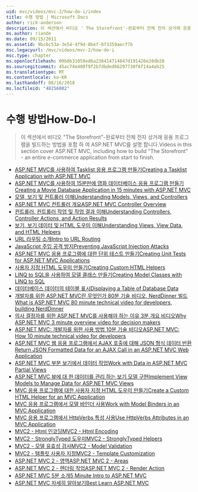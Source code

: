```yaml
---
uid: mvc/videos/mvc-2/how-do-i/index
title: 수행 방법 | Microsoft Docs
author: rick-anderson
description: 이 섹션에서 비디오 ' The Storefront'-완료부터 전체 전자 상거래 응용 프로그램을 빌드하는 방법을 포함 하 여 ASP.NET MVC를 설명 합니다.
ms.author: riande
ms.date: 09/15/2011
ms.assetid: 9bc6c53a-3e54-4f9d-8bef-0f3359aecf7b
msc.legacyurl: /mvc/videos/mvc-2/how-do-i
msc.type: chapter
ms.openlocfilehash: 09b8b31059ed6a238414714847d191426e28db28
ms.sourcegitcommit: 45ac74e400f9f2b7dbded66297730f6f14a4eb25
ms.translationtype: MT
ms.contentlocale: ko-KR
ms.lasthandoff: 08/16/2018
ms.locfileid: "48256002"
---
```

<a name="how-do-i"></a><span data-ttu-id="6a03d-103">수행 방법</span><span class="sxs-lookup"><span data-stu-id="6a03d-103">How-Do-I</span></span>
====================
> <span data-ttu-id="6a03d-104">이 섹션에서 비디오 "The Storefront"-완료부터 전체 전자 상거래 응용 프로그램을 빌드하는 방법을 포함 하 여 ASP.NET MVC를 설명 합니다.</span><span class="sxs-lookup"><span data-stu-id="6a03d-104">Videos in this section cover ASP.NET MVC, including how to build "The Storefront" - an entire e-commerce application from start to finish.</span></span>


- [<span data-ttu-id="6a03d-105">ASP.NET MVC를 사용하여 Tasklist 응용 프로그램 만들기</span><span class="sxs-lookup"><span data-stu-id="6a03d-105">Creating a Tasklist Application with ASP.NET MVC</span></span>](creating-a-tasklist-application-with-aspnet-mvc.md)
- [<span data-ttu-id="6a03d-106">ASP.NET MVC를 사용하여 15분만에 영화 데이터베이스 응용 프로그램 만들기</span><span class="sxs-lookup"><span data-stu-id="6a03d-106">Creating a Movie Database Application in 15 minutes with ASP.NET MVC</span></span>](creating-a-movie-database-application-in-15-minutes-with-aspnet-mvc.md)
- [<span data-ttu-id="6a03d-107">모델, 보기 및 컨트롤러 이해</span><span class="sxs-lookup"><span data-stu-id="6a03d-107">Understanding Models, Views, and Controllers</span></span>](understanding-models-views-and-controllers.md)
- [<span data-ttu-id="6a03d-108">ASP.NET MVC 컨트롤러 개요</span><span class="sxs-lookup"><span data-stu-id="6a03d-108">ASP.NET MVC Controller Overview</span></span>](aspnet-mvc-controller-overview.md)
- [<span data-ttu-id="6a03d-109">컨트롤러, 컨트롤러 작업 및 작업 결과 이해</span><span class="sxs-lookup"><span data-stu-id="6a03d-109">Understanding Controllers, Controller Actions, and Action Results</span></span>](understanding-controllers-controller-actions-and-action-results.md)
- [<span data-ttu-id="6a03d-110">보기, 보기 데이터 및 HTML 도우미 이해</span><span class="sxs-lookup"><span data-stu-id="6a03d-110">Understanding Views, View Data, and HTML Helpers</span></span>](understanding-views-view-data-and-html-helpers.md)
- [<span data-ttu-id="6a03d-111">URL 라우팅 소개</span><span class="sxs-lookup"><span data-stu-id="6a03d-111">Intro to URL Routing</span></span>](an-introduction-to-url-routing.md)
- [<span data-ttu-id="6a03d-112">JavaScript 주입 공격 방지</span><span class="sxs-lookup"><span data-stu-id="6a03d-112">Preventing JavaScript Injection Attacks</span></span>](preventing-javascript-injection-attacks.md)
- [<span data-ttu-id="6a03d-113">ASP.NET MVC 응용 프로그램에 대한 단위 테스트 만들기</span><span class="sxs-lookup"><span data-stu-id="6a03d-113">Creating Unit Tests for ASP.NET MVC Applications</span></span>](creating-unit-tests-for-aspnet-mvc-applications.md)
- [<span data-ttu-id="6a03d-114">사용자 지정 HTML 도우미 만들기</span><span class="sxs-lookup"><span data-stu-id="6a03d-114">Creating Custom HTML Helpers</span></span>](creating-custom-html-helpers.md)
- [<span data-ttu-id="6a03d-115">LINQ to SQL을 사용하여 모델 클래스 만들기</span><span class="sxs-lookup"><span data-stu-id="6a03d-115">Creating Model Classes with LINQ to SQL</span></span>](creating-model-classes-with-linq-to-sql.md)
- [<span data-ttu-id="6a03d-116">데이터베이스 데이터의 테이블 표시</span><span class="sxs-lookup"><span data-stu-id="6a03d-116">Displaying a Table of Database Data</span></span>](displaying-a-table-of-database-data.md)
- [<span data-ttu-id="6a03d-117">개발자를 위한 ASP.NET MVC란 무엇인가 80분 기술 비디오, NerdDinner 빌드</span><span class="sxs-lookup"><span data-stu-id="6a03d-117">What is ASP.NET MVC 80 minute technical video for developers, building NerdDinner</span></span>](what-is-aspnet-mvc-80-minute-technical-video-for-developers-building-nerddinner.md)
- [<span data-ttu-id="6a03d-118">의사 결정자를 위한 ASP.NET MVC를 사용해야 하는 이유 3분 개요 비디오</span><span class="sxs-lookup"><span data-stu-id="6a03d-118">Why ASP.NET MVC 3 minute overview video for decision makers</span></span>](why-aspnet-mvc-3-minute-overview-video-for-decision-makers.md)
- [<span data-ttu-id="6a03d-119">ASP.NET MVC: 개발자를 위한 사용 방법 10분 기술 비디오</span><span class="sxs-lookup"><span data-stu-id="6a03d-119">ASP.NET MVC: How 10 minute technical video for developers</span></span>](aspnet-mvc-how-10-minute-technical-video-for-developers.md)
- [<span data-ttu-id="6a03d-120">ASP.NET MVC 웹 응용 프로그램에서 AJAX 호출에 대해 JSON 형식 데이터 반환</span><span class="sxs-lookup"><span data-stu-id="6a03d-120">Return JSON Formatted Data for an AJAX Call in an ASP.NET MVC Web Application</span></span>](how-do-i-return-json-formatted-data-for-an-ajax-call-in-an-aspnet-mvc-web-application.md)
- [<span data-ttu-id="6a03d-121">ASP.NET MVC 부분 보기에서 데이터 작업</span><span class="sxs-lookup"><span data-stu-id="6a03d-121">Work with Data in ASP.NET MVC Partial Views</span></span>](how-do-i-work-with-data-in-aspnet-mvc-partial-views.md)
- [<span data-ttu-id="6a03d-122">ASP.NET MVC 뷰에 대 한 데이터를 관리 하는 보기 모델 구현</span><span class="sxs-lookup"><span data-stu-id="6a03d-122">Implement View Models to Manage Data for ASP.NET MVC Views</span></span>](how-do-i-implement-view-models-to-manage-data-for-aspnet-mvc-views.md)
- [<span data-ttu-id="6a03d-123">MVC 응용 프로그램에 대한 사용자 지정 HTML 도우미 만들기</span><span class="sxs-lookup"><span data-stu-id="6a03d-123">Create a Custom HTML Helper for an MVC Application</span></span>](how-do-i-create-a-custom-html-helper-for-an-mvc-application.md)
- [<span data-ttu-id="6a03d-124">MVC 응용 프로그램에서 모델 바인더 사용</span><span class="sxs-lookup"><span data-stu-id="6a03d-124">Work with Model Binders in an MVC Application</span></span>](how-do-i-work-with-model-binders-in-an-mvc-application.md)
- [<span data-ttu-id="6a03d-125">MVC 응용 프로그램에서 HttpVerbs 특성 사용</span><span class="sxs-lookup"><span data-stu-id="6a03d-125">Use HttpVerbs Attributes in an MVC Application</span></span>](how-do-i-use-httpverbs-attributes-in-an-mvc-application.md)
- [<span data-ttu-id="6a03d-126">MVC2 - Html 인코딩</span><span class="sxs-lookup"><span data-stu-id="6a03d-126">MVC2 - Html Encoding</span></span>](mvc2-html-encoding.md)
- [<span data-ttu-id="6a03d-127">MVC2 - StronglyTyped 도우미</span><span class="sxs-lookup"><span data-stu-id="6a03d-127">MVC2 - StronglyTyped Helpers</span></span>](mvc2-stronglytyped-helpers.md)
- [<span data-ttu-id="6a03d-128">MVC2 - 모델 유효성 검사</span><span class="sxs-lookup"><span data-stu-id="6a03d-128">MVC2 - Model Validation</span></span>](mvc2-model-validation.md)
- [<span data-ttu-id="6a03d-129">MVC2 - 템플릿 사용자 지정</span><span class="sxs-lookup"><span data-stu-id="6a03d-129">MVC2 - Template Customization</span></span>](mvc2-template-customization.md)
- [<span data-ttu-id="6a03d-130">ASP.NET MVC 2 - 영역</span><span class="sxs-lookup"><span data-stu-id="6a03d-130">ASP.NET MVC 2 - Areas</span></span>](aspnet-mvc-2-areas.md)
- [<span data-ttu-id="6a03d-131">ASP.NET MVC 2 - 렌더링 작업</span><span class="sxs-lookup"><span data-stu-id="6a03d-131">ASP.NET MVC 2 - Render Action</span></span>](aspnet-mvc-2-render-action.md)
- [<span data-ttu-id="6a03d-132">ASP.NET MVC 5분 소개</span><span class="sxs-lookup"><span data-stu-id="6a03d-132">5 Minute Intro to ASP.NET MVC</span></span>](5-minute-introduction-to-aspnet-mvc.md)
- [<span data-ttu-id="6a03d-133">ASP.NET MVC 자세히 알아보기</span><span class="sxs-lookup"><span data-stu-id="6a03d-133">Best Learn ASP.NET MVC</span></span>](how-to-best-learn-asp-net-mvc.md)
